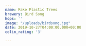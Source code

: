 ```yaml
---
name: Fake Plastic Trees
brewery: Bird Song
hops: ''
image: "/uploads/birdsong.jpg"
date: 2019-10-27T04:00:00.000+00:00
colin_rating: '3'

---
```


